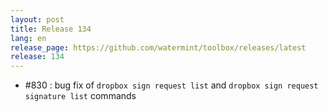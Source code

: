 ```yaml
---
layout: post
title: Release 134
lang: en
release_page: https://github.com/watermint/toolbox/releases/latest
release: 134
---
```


* #830 : bug fix of `dropbox sign request list` and `dropbox sign request signature list` commands
